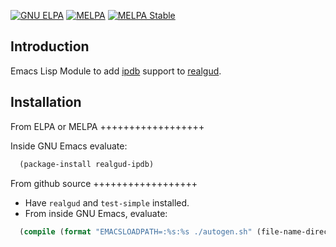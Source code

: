 [![GNU ELPA][gnu-elpa-image]][gnu-elpa]
[![MELPA][melpa-image]][melpa]
[![MELPA Stable][melpa-stable-image]][melpa-stable]

Introduction
------------

Emacs Lisp Module to add [ipdb](https://pypi.org/project/ipdb/) support to [realgud](https://github.com/realgud/realgud).


Installation
------------

From ELPA or MELPA
++++++++++++++++++

Inside GNU Emacs evaluate:

```lisp
  (package-install realgud-ipdb)
```


From github source
++++++++++++++++++

* Have `realgud` and `test-simple` installed.
* From inside GNU Emacs, evaluate:
```lisp
  (compile (format "EMACSLOADPATH=:%s:%s ./autogen.sh" (file-name-directory (locate-library "test-simple.elc")) (file-name-directory (locate-library "realgud.elc"))))
```

[gnu-elpa-image]: https://elpa.gnu.org/packages/realgud-ipdb.svg
[gnu-elpa]: https://elpa.gnu.org/packages/realgud-ipdb.html
[melpa-stable-image]: http://stable.melpa.org/packages/realgud-ipdb-badge.svg
[melpa-stable]: http://stable.melpa.org/#/realgud-ipdb
[melpa-image]: http://melpa.org/packages/realgud-ipdb-badge.svg
[melpa]: http://melpa.org/#/realgud-ipdb
